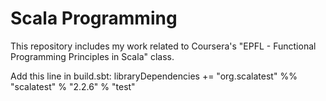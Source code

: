 # Scala Programming  

This repository includes my work related to Coursera's "EPFL - Functional Programming Principles in Scala" class. 

Add this line in build.sbt: libraryDependencies += "org.scalatest" %% "scalatest" % "2.2.6" % "test"  


